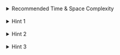 <br>
<details class="hint-accordion">  
    <summary>Recommended Time & Space Complexity</summary>
    <p>
    You should aim for a solution as good or better than <code>O(n<sup>2</sup>)</code> time and <code>O(n<sup>2</sup>)</code> space, where <code>n</code> is the number of rows in the square grid.
    </p>
</details>

<br>
<details class="hint-accordion">  
    <summary>Hint 1</summary>
    <p>
    What data structure would you prefer to use for checking duplicates?
    </p>
</details>

<br>
<details class="hint-accordion">  
    <summary>Hint 2</summary>
    <p>
    You can use a hash set for every row and column to check duplicates. But how can you efficiently check for the squares?
    </p>
</details>

<br>
<details class="hint-accordion">  
    <summary>Hint 3</summary>
    <p>
    We can find the index of each square by the equation <code>(row / 3) * 3 + (col / 3)</code>.
    </p>
</details>